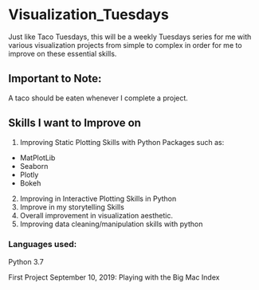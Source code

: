 # Visualization_Tuesdays
Just like Taco Tuesdays, this will be a weekly Tuesdays series for me with various visualization projects from simple to complex in order for me to improve on these essential skills.

## Important to Note:
A taco should be eaten whenever I complete a project.

## Skills I want to Improve on
1. Improving Static Plotting Skills with Python Packages such as:
* MatPlotLib
* Seaborn
* Plotly
* Bokeh

2. Improving in Interactive Plotting Skills in Python
3. Improve in my storytelling Skills
4. Overall improvement in visualization aesthetic.
5. Improving data cleaning/manipulation skills with python

### Languages used:
Python 3.7

First Project
September 10, 2019: Playing with the Big Mac Index
